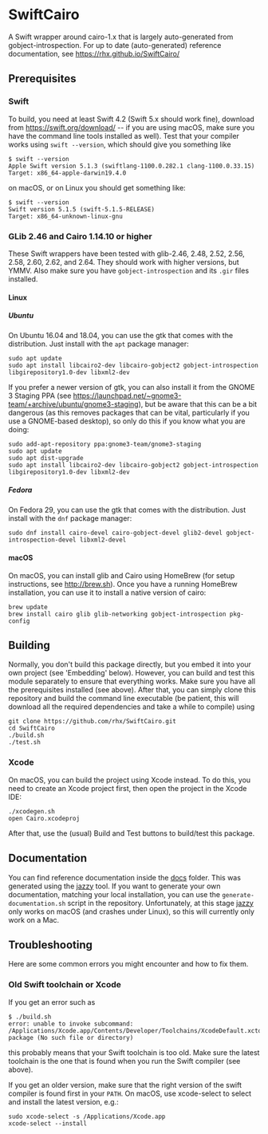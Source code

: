 # SwiftCairo
A Swift wrapper around cairo-1.x that is largely auto-generated from gobject-introspection.
For up to date (auto-generated) reference documentation, see https://rhx.github.io/SwiftCairo/


## Prerequisites

### Swift

To build, you need at least Swift 4.2 (Swift 5.x should work fine), download from https://swift.org/download/ -- if you are using macOS, make sure you have the command line tools installed as well).  Test that your compiler works using `swift --version`, which should give you something like

	$ swift --version
	Apple Swift version 5.1.3 (swiftlang-1100.0.282.1 clang-1100.0.33.15)
	Target: x86_64-apple-darwin19.4.0

on macOS, or on Linux you should get something like:

	$ swift --version
	Swift version 5.1.5 (swift-5.1.5-RELEASE)
	Target: x86_64-unknown-linux-gnu

### GLib 2.46 and Cairo 1.14.10 or higher

These Swift wrappers have been tested with glib-2.46, 2.48, 2.52, 2.56, 2.58, 2.60, 2.62, and 2.64.  They should work with higher versions, but YMMV.  Also make sure you have `gobject-introspection` and its `.gir` files installed.

#### Linux

##### Ubuntu

On Ubuntu 16.04 and 18.04, you can use the gtk that comes with the distribution.  Just install with the `apt` package manager:

	sudo apt update
	sudo apt install libcairo2-dev libcairo-gobject2 gobject-introspection libgirepository1.0-dev libxml2-dev

If you prefer a newer version of gtk, you can also install it from the GNOME 3 Staging PPA (see https://launchpad.net/~gnome3-team/+archive/ubuntu/gnome3-staging), but be aware that this can be a bit dangerous (as this removes packages that can be vital, particularly if you use a GNOME-based desktop), so only do this if you know what you are doing:

	sudo add-apt-repository ppa:gnome3-team/gnome3-staging
	sudo apt update
	sudo apt dist-upgrade
	sudo apt install libcairo2-dev libcairo-gobject2 gobject-introspection libgirepository1.0-dev libxml2-dev

##### Fedora

On Fedora 29, you can use the gtk that comes with the distribution.  Just install with the `dnf` package manager:

	sudo dnf install cairo-devel cairo-gobject-devel glib2-devel gobject-introspection-devel libxml2-devel

#### macOS

On macOS, you can install glib and Cairo using HomeBrew (for setup instructions, see http://brew.sh).  Once you have a running HomeBrew installation, you can use it to install a native version of cairo:

	brew update
	brew install cairo glib glib-networking gobject-introspection pkg-config


## Building
Normally, you don't build this package directly, but you embed it into your own project (see 'Embedding' below).  However, you can build and test this module separately to ensure that everything works.  Make sure you have all the prerequisites installed (see above).  After that, you can simply clone this repository and build the command line executable (be patient, this will download all the required dependencies and take a while to compile) using

	git clone https://github.com/rhx/SwiftCairo.git
	cd SwiftCairo
	./build.sh
	./test.sh

### Xcode

On macOS, you can build the project using Xcode instead.  To do this, you need to create an Xcode project first, then open the project in the Xcode IDE:

	./xcodegen.sh
	open Cairo.xcodeproj

After that, use the (usual) Build and Test buttons to build/test this package.



## Documentation
You can find reference documentation inside the [docs](https://rhx.github.io/SwiftCairo/) folder.
This was generated using the [jazzy](https://github.com/realm/jazzy) tool.
If you want to generate your own documentation, matching your local installation,
you can use the `generate-documentation.sh` script in the repository.
Unfortunately, at this stage [jazzy](https://github.com/realm/jazzy) only works on macOS (and crashes under Linux), so this will currently only work on a Mac.



## Troubleshooting
Here are some common errors you might encounter and how to fix them.

### Old Swift toolchain or Xcode
If you get an error such as

	$ ./build.sh 
	error: unable to invoke subcommand: /Applications/Xcode.app/Contents/Developer/Toolchains/XcodeDefault.xctoolchain/usr/bin/swift-package (No such file or directory)
	
this probably means that your Swift toolchain is too old.  Make sure the latest toolchain is the one that is found when you run the Swift compiler (see above).

  If you get an older version, make sure that the right version of the swift compiler is found first in your `PATH`.  On macOS, use xcode-select to select and install the latest version, e.g.:

	sudo xcode-select -s /Applications/Xcode.app
	xcode-select --install

